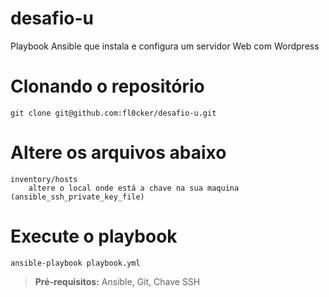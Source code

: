 # desafio-u
Playbook Ansible que instala e configura um servidor Web com Wordpress

# Clonando o repositório
```shell
git clone git@github.com:fl0cker/desafio-u.git
```
# Altere os arquivos abaixo

	inventory/hosts
		altere o local onde está a chave na sua maquina (ansible_ssh_private_key_file)

# Execute o playbook
```shell
ansible-playbook playbook.yml
```

  > **Pré-requisitos:** Ansible, Git, Chave SSH
